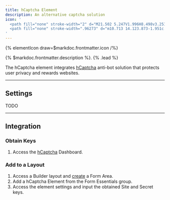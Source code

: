 ```yaml
---
title: hCaptcha Element
description: An alternative captcha solution
icon: '
  <path fill="none" stroke-width="2" d="M21.502 5.247V1.996H8.498v3.251H5.247v3.251H1.996v13.004h3.251v3.251h3.251v3.251h13.004v-3.251h3.251v-3.251h3.251V8.498h-3.251V5.247h-3.251Z" transform="matrix(1.06989 0 0 1.06882 -1.048 -1.032)"/>
  <path fill="none" stroke-width=".96273" d="m10.713 14.123.873-1.951c.317-.501.275-1.114-.073-1.462a.86.86 0 0 0-.154-.122.963.963 0 0 0-.804-.094c-.302.094-.56.293-.726.562-.168.27-1.195 2.786-1.639 4.038-.445 1.252-.267 3.548 1.446 5.266 1.817 1.815 4.448 2.23 6.126.972.07-.036.135-.079.196-.129l5.17-4.317c.25-.208.624-.635.29-1.123-.325-.477-.942-.152-1.195.01l-2.975 2.162a.134.134 0 0 1-.192-.023c-.075-.092-.089-.338.029-.436l4.562-3.87c.394-.356.45-.872.13-1.225-.312-.347-.806-.336-1.203.022l-4.108 3.21a.186.186 0 0 1-.116.042.186.186 0 0 1-.147-.076c-.08-.09-.112-.246-.021-.337l4.652-4.514a.922.922 0 0 0 .045-1.284.87.87 0 0 0-.632-.27.92.92 0 0 0-.652.26l-4.753 4.464c-.114.113-.337 0-.363-.133a.143.143 0 0 1 .04-.133l3.638-4.143a.894.894 0 0 0 .285-.654.91.91 0 0 0-.897-.897.897.897 0 0 0-.653.283l-5.517 6.098c-.198.199-.49.208-.627.094a.21.21 0 0 1-.036-.289h.001Z"/>
'
---
```


{% elementIcon draw=$markdoc.frontmatter.icon /%}

{% $markdoc.frontmatter.description %}. {% .lead %}

The hCaptcha element integrates [hCaptcha](https://www.hcaptcha.com/) anti-bot solution that protects user privacy and rewards websites.

---

## Settings

TODO

---

## Integration

### Obtain Keys

1. Access the [hCaptcha](https://www.hcaptcha.com/) Dashboard.

### Add to a Layout

1. Access a Builder layout and [create](../../setup#creating-a-form) a Form Area.
1. Add a hCaptcha Element from the Form Essentials group.
1. Access the element settings and input the obtained Site and Secret keys.

